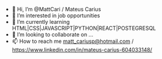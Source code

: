 - 👋 Hi, I’m @MattCari / Mateus Carius
- 👀 I’m interested in job opportunities 
- 🌱 I’m currently learning HTML|CSS|JAVASCRIPT|PYTHON|REACT|POSTEGRESQL
- 💞️ I’m looking to collaborate on ...
- 📫 How to reach me matt_cariusp@hotmail.com / https://www.linkedin.com/in/mateus-carius-604033148/

<!---
MattCari/MattCari is a ✨ special ✨ repository because its `README.md` (this file) appears on your GitHub profile.
You can click the Preview link to take a look at your changes.
--->
